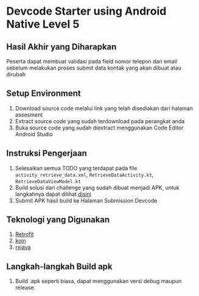 # Devcode Starter using Android Native Level 5

## Hasil Akhir yang Diharapkan

Peserta dapat membuat validasi pada field nomor telepon dan email sebelum melakukan proses submit data kontak yang akan dibuat atau dirubah

## Setup Environment

1. Download source code melalui link yang telah disediakan dari halaman assesment
2. Extract source code yang sudah terdownload pada perangkat anda
3. Buka source code yang sudah diextract menggunakan Code Editor Android Studio

## Instruksi Pengerjaan

1. Selesaikan semua TODO yang terdapat pada file `activity_retrieve_data.xml`, `RetrieveDataActivity.kt`, `RetrieveDataViewModel.kt`
2. Build solusi dari challenge yang sudah dibuat menjadi APK, untuk langkahnya dapat dilihat [disini](#langkah-langkah-build-apk)
3. Submit APK hasil build ke Halaman Submission Devcode

## Teknologi yang Digunakan

1. [Retrofit](https://github.com/square/retrofit)
2. [koin](https://github.com/InsertKoinIO/koin)
3. [rxjava](https://github.com/ReactiveX/RxAndroid)

## Langkah-langkah Build apk

1. Build .apk seperti biasa, dapat menggunakan versi debug maupun release.
